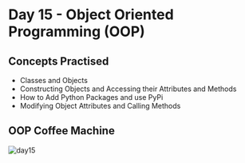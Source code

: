 # Day 15 - Object Oriented Programming (OOP)
## Concepts Practised
- Classes and Objects
- Constructing Objects and Accessing their Attributes and Methods
- How to Add Python Packages and use PyPi
- Modifying Object Attributes and Calling Methods
## OOP Coffee Machine
![day15](https://user-images.githubusercontent.com/98851253/154715149-50489986-6898-43b8-a8bd-b31af2ff3947.gif)
